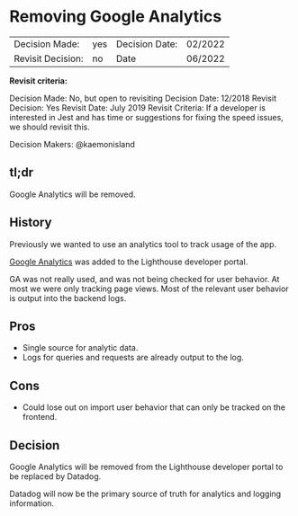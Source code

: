 # Removing Google Analytics

|                   |     |                |         |
| ----------------- | --- | -------------- | ------- |
| Decision Made:    | yes | Decision Date: | 02/2022 |
| Revisit Decision: | no  | Date           | 06/2022 |

**Revisit criteria:**

Decision Made: No, but open to revisiting Decision Date: 12/2018
Revisit Decision: Yes Revisit Date: July 2019
Revisit Criteria: If a developer is interested in Jest and has time or suggestions for fixing the speed issues, we should revisit this.

Decision Makers: @kaemonisland

## tl;dr

Google Analytics will be removed.

## History

Previously we wanted to use an analytics tool to track usage of the app.

[Google Analytics](https://github.com/department-of-veterans-affairs/lighthouse-developer-portal/pull/206) was added to the Lighthouse developer portal.

GA was not really used, and was not being checked for user behavior. At most we were only tracking page views. Most of the relevant user behavior is output into the backend logs.

## Pros

- Single source for analytic data.
- Logs for queries and requests are already output to the log.

## Cons

- Could lose out on import user behavior that can only be tracked on the frontend.

## Decision

Google Analytics will be removed from the Lighthouse developer portal to be replaced by Datadog.

Datadog will now be the primary source of truth for analytics and logging information.
